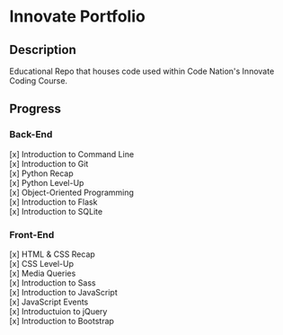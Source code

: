 # Innovate Portfolio

## Description

Educational Repo that houses code used within Code Nation's Innovate Coding Course.

## Progress

### Back-End

[x] Introduction to Command Line  
[x] Introduction to Git  
[x] Python Recap  
[x] Python Level-Up  
[x] Object-Oriented Programming  
[x] Introduction to Flask  
[x] Introduction to SQLite

### Front-End

[x] HTML & CSS Recap  
[x] CSS Level-Up  
[x] Media Queries  
[x] Introduction to Sass  
[x] Introduction to JavaScript  
[x] JavaScript Events  
[x] Introductuion to jQuery  
[x] Introduction to Bootstrap